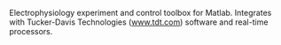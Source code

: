 Electrophysiology experiment and control toolbox for Matlab.  Integrates with Tucker-Davis Technologies (www.tdt.com) software and real-time processors.